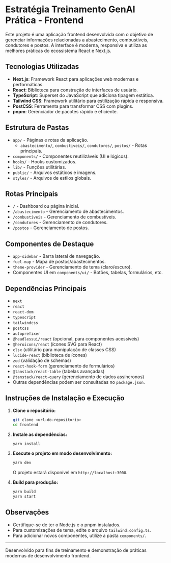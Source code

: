 # Estratégia Treinamento GenAI Prática - Frontend

Este projeto é uma aplicação frontend desenvolvida com o objetivo de gerenciar informações relacionadas a abastecimento, combustíveis, condutores e postos. A interface é moderna, responsiva e utiliza as melhores práticas do ecossistema React e Next.js.

## Tecnologias Utilizadas

- **Next.js**: Framework React para aplicações web modernas e performáticas.
- **React**: Biblioteca para construção de interfaces de usuário.
- **TypeScript**: Superset do JavaScript que adiciona tipagem estática.
- **Tailwind CSS**: Framework utilitário para estilização rápida e responsiva.
- **PostCSS**: Ferramenta para transformar CSS com plugins.
- **pnpm**: Gerenciador de pacotes rápido e eficiente.

## Estrutura de Pastas

- `app/` - Páginas e rotas da aplicação.
  - `abastecimento/`, `combustiveis/`, `condutores/`, `postos/` - Rotas principais.
- `components/` - Componentes reutilizáveis (UI e lógicos).
- `hooks/` - Hooks customizados.
- `lib/` - Funções utilitárias.
- `public/` - Arquivos estáticos e imagens.
- `styles/` - Arquivos de estilos globais.

## Rotas Principais

- `/` - Dashboard ou página inicial.
- `/abastecimento` - Gerenciamento de abastecimentos.
- `/combustiveis` - Gerenciamento de combustíveis.
- `/condutores` - Gerenciamento de condutores.
- `/postos` - Gerenciamento de postos.

## Componentes de Destaque

- `app-sidebar` - Barra lateral de navegação.
- `fuel-map` - Mapa de postos/abastecimentos.
- `theme-provider` - Gerenciamento de tema (claro/escuro).
- Componentes UI em `components/ui/` - Botões, tabelas, formulários, etc.

## Dependências Principais

- `next`
- `react`
- `react-dom`
- `typescript`
- `tailwindcss`
- `postcss`
- `autoprefixer`
- `@headlessui/react` (opcional, para componentes acessíveis)
- `@heroicons/react` (ícones SVG para React)
- `clsx` (utilitário para manipulação de classes CSS)
- `lucide-react` (biblioteca de ícones)
- `zod` (validação de schemas)
- `react-hook-form` (gerenciamento de formulários)
- `@tanstack/react-table` (tabelas avançadas)
- `@tanstack/react-query` (gerenciamento de dados assíncronos)
- Outras dependências podem ser consultadas no `package.json`.

## Instruções de Instalação e Execução

1. **Clone o repositório:**
   ```sh
   git clone <url-do-repositorio>
   cd frontend
   ```
2. **Instale as dependências:**
   ```sh
   yarn install
   ```
3. **Execute o projeto em modo desenvolvimento:**
   ```sh
   yarn dev
   ```
   O projeto estará disponível em `http://localhost:3000`.

4. **Build para produção:**
   ```sh
   yarn build
   yarn start
   ```


## Observações

- Certifique-se de ter o Node.js e o pnpm instalados.
- Para customizações de tema, edite o arquivo `tailwind.config.ts`.
- Para adicionar novos componentes, utilize a pasta `components/`.

---

Desenvolvido para fins de treinamento e demonstração de práticas modernas de desenvolvimento frontend.
